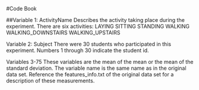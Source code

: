 #Code Book

##Variable 1: ActivityName
Describes the activity taking place during the experiment.
There are six activities:
LAYING
SITTING
STANDING
WALKING
WALKING_DOWNSTAIRS
WALKING_UPSTAIRS

Variable 2: Subject
There were 30 students who participated in this experiment.
Numbers 1 through 30 indicate the student id.

Variables 3-75
These variables are the mean of the mean or the mean of the standard deviation.  The variable name is the same name as in the original data set.  Reference the features_info.txt of the original data set for a description of these measurements. 
